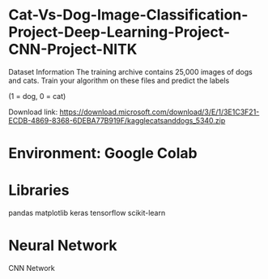 ﻿# Cat-Vs-Dog-Image-Classification-Project-Deep-Learning-Project-CNN-Project-NITK

Dataset Information
The training archive contains 25,000 images of dogs and cats. Train your algorithm on these files and predict the labels

(1 = dog, 0 = cat)

Download link: https://download.microsoft.com/download/3/E/1/3E1C3F21-ECDB-4869-8368-6DEBA77B919F/kagglecatsanddogs_5340.zip

# Environment: Google Colab


# Libraries
pandas
matplotlib
keras
tensorflow
scikit-learn

# Neural Network
CNN Network
